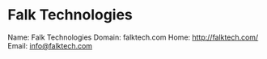 
# Falk Technologies

Name: Falk Technologies
Domain: falktech.com
Home: http://falktech.com/
Email: info@falktech.com
